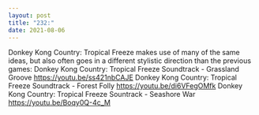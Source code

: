 ```yaml
---
layout: post
title: "232:"
date: 2021-08-06
---
```


Donkey Kong Country: Tropical Freeze makes use of many of the same ideas, but also often goes in a different stylistic direction than the previous games:
 Donkey Kong Country: Tropical Freeze Soundtrack - Grassland Groove
https://youtu.be/ss421nbCAJE
 Donkey Kong Country: Tropical Freeze Soundtrack - Forest Folly
https://youtu.be/di6VFegOMfk
 Donkey Kong Country: Tropical Freeze Sountrack - Seashore War
https://youtu.be/Boqy0Q-4c_M
